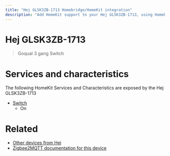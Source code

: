 ```yaml
---
title: "Hej GLSK3ZB-1713 Homebridge/HomeKit integration"
description: "Add HomeKit support to your Hej GLSK3ZB-1713, using Homebridge, Zigbee2MQTT and homebridge-z2m."
---
```

<!---
This file has been GENERATED using src/docgen/docgen.ts
DO NOT EDIT THIS FILE MANUALLY!
-->
# Hej GLSK3ZB-1713
> Goqual 3 gang Switch


# Services and characteristics
The following HomeKit Services and Characteristics are exposed by
the Hej GLSK3ZB-1713

* [Switch](../../switch.md)
  * On


# Related
* [Other devices from Hej](../index.md#hej)
* [Zigbee2MQTT documentation for this device](https://www.zigbee2mqtt.io/devices/GLSK3ZB-1713.html)